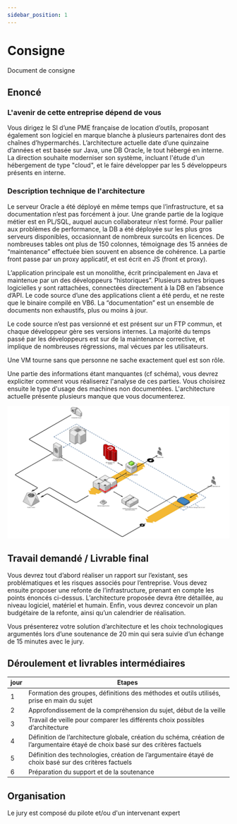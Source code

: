 ```yaml
---
sidebar_position: 1
---
```


# Consigne
Document de consigne

## Enoncé
### L'avenir de cette entreprise dépend de vous
Vous dirigez le SI d’une PME française de location d’outils, proposant également son logiciel en marque blanche à plusieurs partenaires dont des chaînes d’hypermarchés. L’architecture actuelle date d’une quinzaine d’années et est basée sur Java, une DB Oracle, le tout hébergé en interne. La direction souhaite moderniser son système, incluant l'étude d'un hébergement de type "cloud", et le faire développer par les 5 développeurs présents en interne.

### Description technique de l'architecture
Le serveur Oracle a été déployé en même temps que l’infrastructure, et sa documentation n’est pas forcément à jour. Une grande partie de la logique métier est en PL/SQL, auquel aucun collaborateur n’est formé. Pour pallier aux problèmes de performance, la DB a été déployée sur les plus gros serveurs disponibles, occasionnant de nombreux surcoûts en licences. De nombreuses tables ont plus de 150 colonnes, témoignage des 15 années de “maintenance” effectuée bien souvent en absence de cohérence. La partie front passe par un proxy applicatif, et est écrit en JS (front et proxy).

L’application principale est un monolithe, écrit principalement en Java et maintenue par un des développeurs “historiques”. Plusieurs autres briques logicielles y sont rattachées, connectées directement à la DB en l’absence d’API. Le code source d’une des applications client a été perdu, et ne reste que le binaire compilé en VB6. La “documentation” est un ensemble de documents non exhaustifs, plus ou moins à jour.

Le code source n’est pas versionné et est présent sur un FTP commun, et chaque développeur gère ses versions internes. La majorité du temps passé par les développeurs est sur de la maintenance corrective, et implique de nombreuses régressions, mal vécues par les utilisateurs.

Une VM tourne sans que personne ne sache exactement quel est son rôle.

Une partie des informations étant manquantes (cf schéma), vous devrez expliciter comment vous réaliserez l'analyse de ces parties. Vous choisirez ensuite le type d'usage des machines non documentées. L'architecture actuelle présente plusieurs manque que vous documenterez.

![Architecture actuelle](./assets/architecture.png)

## Travail demandé / Livrable final
Vous devrez tout d’abord réaliser un rapport sur l’existant, ses problématiques et les risques associés pour l’entreprise. Vous devez ensuite proposer une refonte de l’infrastructure, prenant en compte les points énoncés ci-dessus. L’architecture proposée devra être détaillée, au niveau logiciel, matériel et humain. Enfin, vous devrez concevoir un plan budgétaire de la refonte, ainsi qu’un calendrier de réalisation.

Vous présenterez votre solution d’architecture et les choix technologiques argumentés lors d’une soutenance de 20 min qui sera suivie d’un échange de 15 minutes avec le jury.

## Déroulement et livrables intermédiaires

| jour | Etapes |
|------|--------|
|  1   | Formation des groupes, définitions des méthodes et outils utilisés, prise en main du sujet |
|  2   | Approfondissement de la compréhension du sujet, début de la veille |
|  3   | Travail de veille pour comparer les différents choix possibles d’architecture |
|  4   | Définition de l’architecture globale, création du schéma, création de l’argumentaire étayé de choix basé sur des critères factuels |
|  5   | Définition des technologies, création de l’argumentaire étayé de choix basé sur des critères factuels |
|  6   | Préparation du support et de la soutenance |

## Organisation
Le jury est composé du pilote et/ou d'un intervenant expert